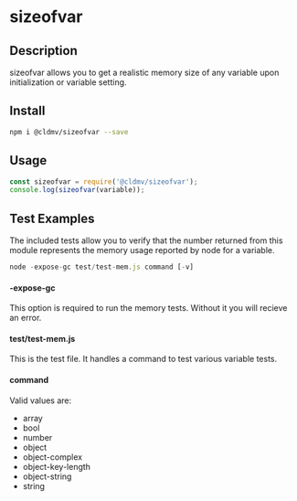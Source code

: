 # sizeofvar

## Description
sizeofvar allows you to get a realistic memory size of any variable upon initialization or variable setting.  

## Install
```bash
npm i @cldmv/sizeofvar --save
```

## Usage
```Javascript
const sizeofvar = require('@cldmv/sizeofvar');
console.log(sizeofvar(variable));
```





## Test Examples
The included tests allow you to verify that the number returned from this module represents the memory usage reported by node for a variable.
```Javascript
node -expose-gc test/test-mem.js command [-v]
```
#### -expose-gc
This option is required to run the memory tests. Without it you will recieve an error.

#### test/test-mem.js
This is the test file. It handles a command to test various variable tests.

#### command
Valid values are:
* array
* bool
* number
* object
* object-complex
* object-key-length
* object-string
* string
